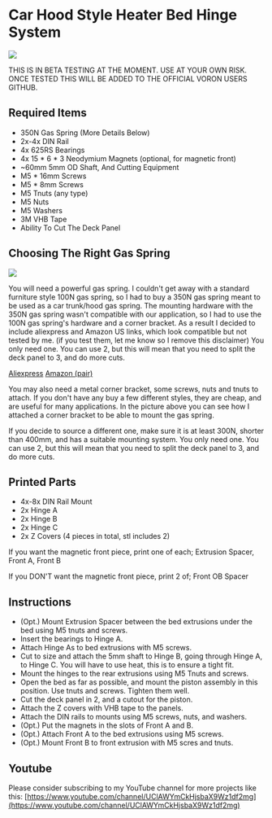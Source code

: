 ﻿# Car Hood Style Heater Bed Hinge System
![ ](./pictures/result.jpg)

THIS IS IN BETA TESTING AT THE MOMENT. USE AT YOUR OWN RISK. ONCE TESTED THIS WILL BE ADDED TO THE OFFICIAL VORON USERS GITHUB.

## Required Items
 - 350N Gas Spring (More Details Below)
 - 2x-4x DIN Rail
 - 4x 625RS Bearings
 - 4x 15 * 6 * 3 Neodymium Magnets (optional, for magnetic front)
 - ~60mm 5mm OD Shaft, And Cutting Equipment
 - M5 * 16mm Screws
 - M5 * 8mm Screws
 - M5 Tnuts (any type)
 - M5 Nuts
 - M5 Washers
 - 3M VHB Tape
 - Ability To Cut The Deck Panel

## Choosing The Right Gas Spring
![ ](./piston.jpg)

You will need a powerful gas spring. I couldn't get away with a standard furniture style 100N gas spring, so I had to buy a 350N gas spring meant to be used as a car trunk/hood gas spring. The mounting hardware with the 350N gas spring wasn't compatible with our application, so I had to use the 100N gas spring's hardware and a corner bracket. As a result I decided to include aliexpress and Amazon US links, which look compatible but not tested by me. (if you test them, let me know so I remove this disclaimer) You only need one. You can use 2, but this will mean that you need to split the deck panel to 3, and do more cuts.

[Aliexpress](https://s.click.aliexpress.com/e/_dWEV2kh)
[Amazon (pair)](https://amzn.to/2AgwuBR)

You may also need a metal corner bracket, some screws, nuts and tnuts to attach. If you don't have any buy a few different styles, they are cheap, and are useful for many applications. In the picture above you can see how I attached a corner bracket to be able to mount the gas spring.

If you decide to source a different one, make sure it is at least 300N, shorter than 400mm, and has a suitable mounting system. You only need one. You can use 2, but this will mean that you need to split the deck panel to 3, and do more cuts.

## Printed Parts
 - 4x-8x DIN Rail Mount
 - 2x Hinge A
 - 2x Hinge B
 - 2x Hinge C
 - 2x Z Covers (4 pieces in total, stl includes 2)

If you want the magnetic front piece, print one of each; Extrusion Spacer, Front A, Front B

If you DON'T want the magnetic front piece, print 2 of; Front OB Spacer

## Instructions
- (Opt.) Mount Extrusion Spacer between the bed extrusions under the bed using M5 tnuts and screws.
- Insert the bearings to Hinge A.
- Attach Hinge As to bed extrusions with M5 screws.
- Cut to size and attach the 5mm shaft to Hinge B, going through Hinge A, to Hinge C. You will have to use heat, this is to ensure a tight fit.
- Mount the hinges to the rear extrusions using M5 Tnuts and screws.
- Open the bed as far as possible, and mount the piston assembly in this position. Use tnuts and screws. Tighten them well.
- Cut the deck panel in 2, and a cutout for the piston.
- Attach the Z covers with VHB tape to the panels.
- Attach the DIN rails to mounts using M5 screws, nuts, and washers.
- (Opt.) Put the magnets in the slots of Front A and B.
- (Opt.) Attach Front A to the bed extrusions using M5 screws.
- (Opt.) Mount Front B to front extrusion with M5 scres and tnuts.


## Youtube
Please consider subscribing to my YouTube channel for more projects like this:
[https://www.youtube.com/channel/UClAWYmCkHjsbaX9Wz1df2mg](https://www.youtube.com/channel/UClAWYmCkHjsbaX9Wz1df2mg)
